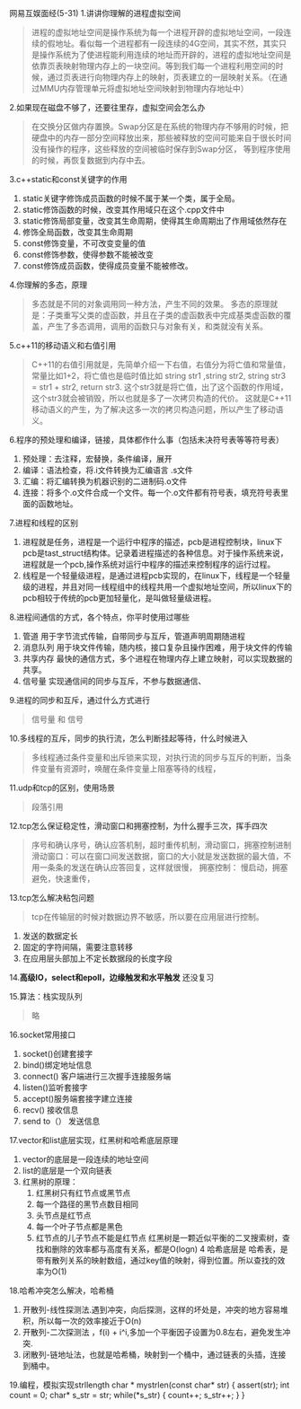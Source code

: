 ﻿网易互娱面经(5-31)
1.讲讲你理解的进程虚拟空间

> 进程的虚拟地址空间是操作系统为每一个进程开辟的虚拟地址空间，一段连续的假地址。看似每一个进程都有一段连续的4G空间，其实不然，其实只是操作系统为了使进程能利用连续的地址而开辟的，进程的虚拟地址空间是依靠页表映射物理内存上的一块空间。等到我们每一个进程利用空间的时候，通过页表进行向物理内存上的映射，页表建立的一层映射关系。（在通过MMU内存管理单元将虚拟地址空间映射到物理内存地址中）

2.如果现在磁盘不够了，还要往里存，虚拟空间会怎么办

>在交换分区做内存置换。Swap分区是在系统的物理内存不够用的时候，把硬盘中的内存一部分空间释放出来，那些被释放的空间可能来自于很长时间没有操作的程序，这些释放的空间被临时保存到Swap分区， 等到程序使用的时候，再恢复数据到内存中去。

3.c++static和const关键字的作用

 1.  static关键字修饰成员函数的时候不属于某一个类，属于全局。
 2.  static修饰函数的时候，改变其作用域只在这个.cpp文件中
 3.  static修饰局部变量，改变其生命周期，使得其生命周期出了作用域依然存在
 4.  修饰全局函数，改变其生命周期
 4.  const修饰变量，不可改变变量的值
 5.  const修饰参数，使得参数不能被改变
 6.  const修饰成员函数，使得成员变量不能被修改。
 
4.你理解的多态，原理

> 多态就是不同的对象调用同一种方法，产生不同的效果。
多态的原理就是：子类重写父类的虚函数，并且在子类的虚函数表中完成基类虚函数的覆盖，产生了多态调用，调用的函数只与对象有关，和类就没有关系。

5.c++11的移动语义和右值引用

> C++11的右值引用就是，先简单介绍一下右值，右值分为将亡值和常量值，常量比如1+2，将亡值也是临时值比如 string str1 ,string str2, string str3 = str1 + str2, return str3. 这个str3就是将亡值，出了这个函数的作用域，这个str3就会被销毁，所以也就是多了一次拷贝构造的代价。
这就是C++11移动语义的产生，为了解决这多一次的拷贝构造问题，所以产生了移动语义。

6.程序的预处理和编译，链接，具体都作什么事（包括未决符号表等等符号表）

 1. 预处理：去注释，宏替换，条件编译，展开
 2. 编译：语法检查，将.i文件转换为汇编语言 .s文件
 3. 汇编：将汇编转换为机器识别的二进制码.o文件
 4. 连接：将多个.o文件合成一个文件。每一个.o文件都有符号表，填充符号表里面的函数地址。

7.进程和线程的区别

 1. 进程就是任务，进程是一个运行中程序的描述，pcb是进程控制块，linux下pcb是tast_struct结构体。记录着进程描述的各种信息。对于操作系统来说，进程就是一个pcb,操作系统对运行中程序的描述来控制程序的运行过程。
 2. 线程是一个轻量级进程，是通过进程pcb实现的，在linux下，线程是一个轻量级的进程，并且对同一线程组中的线程共用一个虚拟地址空间，所以linux下的pcb相较于传统的pcb更加轻量化，是叫做轻量级进程。

8.进程间通信的方式，各个特点，你平时使用过哪些

 1. 管道  用于字节流式传输，自带同步与互斥，管道声明周期随进程
 2. 消息队列 用于块文件传输，随内核，接口复杂且操作困难，用于块文件的传输
 3. 共享内存 最快的通信方式，多个进程在物理内存上建立映射，可以实现数据的共享。
 4. 信号量 实现通信间的同步与互斥，不参与数据通信、

9.进程的同步和互斥，通过什么方式进行

> 信号量  和 信号


10.多线程的互斥，同步的执行流，怎么判断挂起等待，什么时候进入

> 多线程通过条件变量和出斥锁来实现，对执行流的同步与互斥的判断，当条件变量有资源时，唤醒在条件变量上阻塞等待的线程，

11.udp和tcp的区别，使用场景

> 段落引用

12.tcp怎么保证稳定性，滑动窗口和拥塞控制，为什么握手三次，挥手四次

> 序号和确认序号，确认应答机制，超时重传机制，滑动窗口，拥塞控制进制
滑动窗口：可以在窗口间发送数据，窗口的大小就是发送数据的最大值，不用一条条的发送在确认应答回复，这样就很慢，
拥塞控制： 慢启动，拥塞避免，快速重传，

13.tcp怎么解决粘包问题

> tcp在传输层的时候对数据边界不敏感，所以要在应用层进行控制。
1. 发送的数据定长
2. 固定的字符间隔，需要注意转移
3. 在应用层头部加上不定长数据段的长度字段

14.**高级IO，select和epoll，边缘触发和水平触发** 还没复习

15.算法：栈实现队列

> 略

16.socket常用接口

 1. socket()创建套接字
 2. bind()绑定地址信息
 3. connect() 客户端进行三次握手连接服务端
 4. listen()监听套接字
 5. accept()服务端套接字建立连接
 6. recv() 接收信息
 7. send to（） 发送信息

17.vector和list底层实现，红黑树和哈希底层原理

 1. vector的底层是一段连续的地址空间
 2. list的底层是一个双向链表
 3. 红黑树的原理：
    1. 红黑树只有红节点或黑节点
    2. 每一个路径的黑节点数目相同
    3. 头节点是红节点
    4. 每一个叶子节点都是黑色
    5. 红节点的儿子节点不能是红节点
红黑树是一颗近似平衡的二叉搜索树，查找和删除的效率都与高度有关系，都是O(logn)
4 哈希底层是 哈希表，是带有散列关系的映射数组，通过key值的映射，得到位置。所以查找的效率为O(1)

18.哈希冲突怎么解决，哈希桶

 1. 开散列-线性探测法.遇到冲突，向后探测，这样的坏处是，冲突的地方容易堆积，所以每一次的效率接近于O(n)
 2. 开散列-二次探测法 ，f(i) + i^i,多加一个平衡因子设置为0.8左右，避免发生冲突.
 3. 闭散列-链地址法，也就是哈希桶，映射到一个桶中，通过链表的头插，连接到桶中。

19.编程，模拟实现strllength
char * mystrlen(const char* str)
{
    assert(str);
    int count = 0;
    char* s_str = str;
    while(*s_str)
    {
        count++;
        s_str++;
    }
}
    

